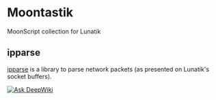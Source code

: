# Moontastik

MoonScript collection for Lunatik

## ipparse

[ipparse](./ipparse/) is a library to parse network packets (as presented on Lunatik's socket buffers).

[![Ask DeepWiki](https://deepwiki.com/badge.svg)](https://deepwiki.com/luainkernel/moontastik)
